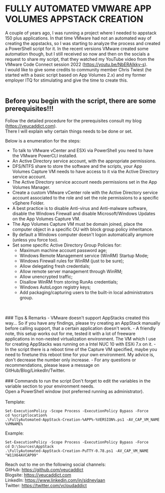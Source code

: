 # FULLY AUTOMATED VMWARE APP VOLUMES APPSTACK CREATION

A couple of years ago, I was running a project where I needed to appstack 150 plus applications. In that time VMware had not an automated way of creating the appstacks, so I was starting to analyze the process and created a PowerShell script for it. 
In the recent versions VMware created some automation though, but I still received so now and then on the socials a request to share my script, that they watched my YouTube video from the VMware Code Connect session 2022 (https://youtu.be/NbERAIkky-s).<br />
I would like to give some credits to community member Chris Twiest (he started with a basic script based on App Volumes 2.x) and my former employer ITQ for stimulating and give the time to create this.
<br />
<br />
## Before you begin with the script, there are some prerequisites!!!
Follow the detailed procedure for the prerequisites consult my blog (https://veucaddict.com).<br />
There I will explain why certain things needs to be done or set.<br />

Below is a enumeration for the steps:
<br />
- To talk to VMware vCenter and ESXi via PowerShell you need to have the VMware PowerCLI installed.
- An Active Directory service account, with the appropriate permissions.
- DFS/NTFS share to store the software and the scripts, your App Volumes Capture VM needs to have access to it  via the Active Directory service account.
- The Active Directory service account needs permissions set in the App Volumes Manager.
- Create a custom VMware vCenter role with the Active Directory service account associated to the role and set the role permissions to a specific vSphere Folder.
- A best practice is to disable Anti-virus and Anti-malware software, disable the Windows Firewall and disable Microsoft/Windows Updates on the App Volumes Capture VM.
- The App Volumes Capture VM must be domain joined, place the computer object in a specific OU with block group policy inheritance.
- By default a Windows computer doesn't logon automatically anymore (unless you force too).
- Set some specific Active Directory Group Policies for: <br />
	- Maximum machine account password age; <br />
	- Windows Remote Management service (WinRM) Startup Mode;  <br />
	- Windows Firewall rules for WinRM (just to be sure); <br />
	- Allow delegating fresh credentials; <br />
	- Allow remote server management through WinRM; <br />
	- Allow unencrypted traffic; <br />
	- Disallow WinRM from storing RunAs credentials; <br />
	- Windows AutoLogon registry keys; <br />
	- Add packaging/capturing users to the built-in local administrators group.
<br />
<br />
### Tips & Remarks
- VMware doesn't support AppStacks created this way... So if you have any findings, please try creating an AppStack manually before calling support, that a certain application doesn't work.
- A friendly note, this setup works out for me, tested it with a lot of freeware applications in non-nested virtualization environment. The VM which I use for creating AppStacks was running on a Intel NUC 10 with ESXi 7.x on it. 
- In the script there is a reboot time of the Capture VM specified, maybe you need to finetune this reboot time for your own environment. My advice is, don't decrease the number only increase.
- For any questions or recommendations, please leave a message on GitHub/Blog/LinkedIn/Twitter.
<br />
<br />
### Commands to run the script
Don't forget to edit the variables in the variable section to your environment needs.<br />
Open a PowerShell window (not preferred running as administrator).<br />
<br />
Template:<br />

```
Set-ExecutionPolicy -Scope Process -ExecutionPolicy Bypass -Force
cd %scriptlocation%
.\FullyAutomated-AppStack-Creation-%APP%-%VERSION%.ps1 -AV_CAP_VM_NAME %VMNAME%
```

Example:<br />
```
Set-ExecutionPolicy -Scope Process -ExecutionPolicy Bypass -Force
cd D:\Sources\AppStack
.\FullyAutomated-AppStack-Creation-PuTTY-0.78.ps1 -AV_CAP_VM_NAME "W11X64AVCAP99"
```

Reach out to me on the following social channels:<br />
GitHub:   https://github.com/veucaddict<br />
Blogsite: https://veucaddict.com<br />
LinkedIn: https://www.linkedin.com/in/sidneylaan<br />
Twitter:  https://twitter.com/vcloudaddict<br />
